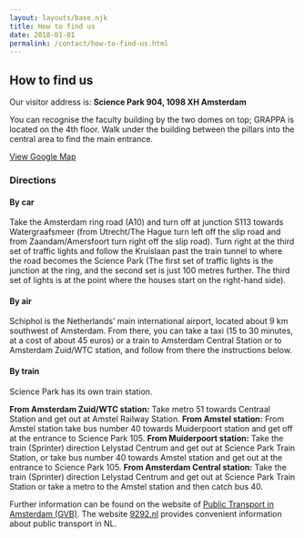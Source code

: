 ```yaml
---
layout: layouts/base.njk
title: How to find us
date: 2018-01-01
permalink: /contact/how-to-find-us.html
---
```

## How to find us

Our visitor address is: **Science Park 904, 1098 XH Amsterdam**

You can recognise the faculty building by the two domes on top; GRAPPA is located on the 4th floor. Walk under the building between the pillars into the central area to find the main entrance.

[View Google Map](http://maps.google.com/maps?f=q&source=embed&hl=en&geocode=&q=science+park+904&aq=&sll=52.356601,4.958138&sspn=0.016617,0.039353&ie=UTF8&hq=&hnear=Science+Park+904,+Middenmeer,+Amsterdam,+Noord-Holland,+The+Netherlands&t=h&z=14&iwloc=A&ll=52.355545,4.953815)

### Directions

#### **By car**
Take the Amsterdam ring road (A10) and turn off at junction S113 towards Watergraafsmeer (from Utrecht/The Hague turn left off the slip road and from Zaandam/Amersfoort turn right off the slip road). Turn right at the third set of traffic lights and follow the Kruislaan past the train tunnel to where the road becomes the Science Park (The first set of traffic lights is the junction at the ring, and the second set is just 100 metres further. The third set of lights is at the point where the houses start on the right-hand side).

#### **By air**
Schiphol is the Netherlands’ main international airport, located about 9 km southwest of Amsterdam. From there, you can take a taxi (15 to 30 minutes, at a cost of about 45 euros) or a train to Amsterdam Central Station or to Amsterdam Zuid/WTC station, and follow from there the instructions below.

#### **By train**
Science Park has its own train station.

**From Amsterdam Zuid/WTC station:** Take metro 51 towards Centraal Station and get out at Amstel Railway Station.
**From Amstel station:** From Amstel station take bus number 40 towards Muiderpoort station and get off at the entrance to Science Park 105.
**From Muiderpoort station:** Take the train (Sprinter) direction Lelystad Centrum and get out at Science Park Train Station, or take bus number 40 towards Amstel station and get out at the entrance to Science Park 105.
**From Amsterdam Central station:** Take the train (Sprinter) direction Lelystad Centrum and get out at Science Park Train Station or take a metro to the Amstel station and then catch bus 40.

Further information can be found on the website of [Public Transport in Amsterdam (GVB)](http://www.gvb.nl/english/Pages/default.aspx). The website [9292.nl](9292.nl) provides convenient information about public transport in NL.